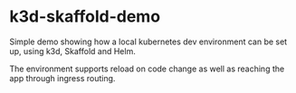# k3d-skaffold-demo

Simple demo showing how a local kubernetes dev environment can be set up, using k3d, Skaffold and Helm.

The environment supports reload on code change as well as reaching the app through ingress routing.